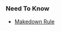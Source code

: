 ### Need To Know
- [Makedown Rule](https://github.com/lofty77/Tools/wiki/%5BMarkdown%5D-Rule/_edit)
